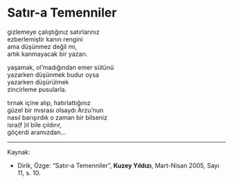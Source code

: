 # Satır-a Temenniler  
  
gizlemeye çalıştığınız satırlarınız  
ezberlemiştir kanın rengini  
ama düşünmez değil mi,  
artık kanmayacak bir yazarı.  
  
yaşamak, ol’madığından emer sütünü  
yazarken düşünmek budur oysa  
yazarken düşürülmek  
zincirleme pusularla.  
  
tırnak içine alıp, hatırlattığınız  
güzel bir mısrası olsaydı Arzu’nun  
nasıl barışırdık o zaman bir bilseniz  
isra(f )il bile çıldırır,  
göçerdi aramızdan...

---
Kaynak:

- Dirik, Özge: “Satır-a Temenniler”, **Kuzey Yıldızı**, Mart-Nisan 2005, Sayı 11, s. 10.
